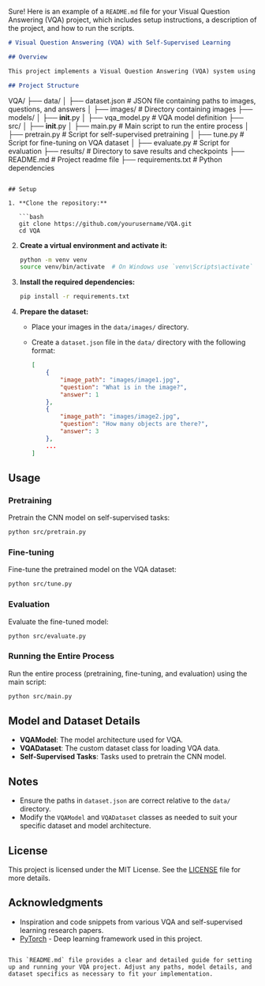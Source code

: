 Sure! Here is an example of a `README.md` file for your Visual Question Answering (VQA) project, which includes setup instructions, a description of the project, and how to run the scripts.

```markdown
# Visual Question Answering (VQA) with Self-Supervised Learning

## Overview

This project implements a Visual Question Answering (VQA) system using self-supervised learning techniques for few-shot learning. The system pretrains a convolutional neural network (CNN) on self-supervised tasks and fine-tunes it on a VQA dataset.

## Project Structure

```
VQA/
├── data/
│   ├── dataset.json          # JSON file containing paths to images, questions, and answers
│   ├── images/               # Directory containing images
├── models/
│   ├── __init__.py
│   ├── vqa_model.py          # VQA model definition
├── src/
│   ├── __init__.py
│   ├── main.py               # Main script to run the entire process
│   ├── pretrain.py           # Script for self-supervised pretraining
│   ├── tune.py               # Script for fine-tuning on VQA dataset
│   ├── evaluate.py           # Script for evaluation
├── results/                  # Directory to save results and checkpoints
├── README.md                 # Project readme file
├── requirements.txt          # Python dependencies
```

## Setup

1. **Clone the repository:**

   ```bash
   git clone https://github.com/yourusername/VQA.git
   cd VQA
   ```

2. **Create a virtual environment and activate it:**

   ```bash
   python -m venv venv
   source venv/bin/activate  # On Windows use `venv\Scripts\activate`
   ```

3. **Install the required dependencies:**

   ```bash
   pip install -r requirements.txt
   ```

4. **Prepare the dataset:**

   - Place your images in the `data/images/` directory.
   - Create a `dataset.json` file in the `data/` directory with the following format:

     ```json
     [
         {
             "image_path": "images/image1.jpg",
             "question": "What is in the image?",
             "answer": 1
         },
         {
             "image_path": "images/image2.jpg",
             "question": "How many objects are there?",
             "answer": 3
         },
         ...
     ]
     ```

## Usage

### Pretraining

Pretrain the CNN model on self-supervised tasks:

```bash
python src/pretrain.py
```

### Fine-tuning

Fine-tune the pretrained model on the VQA dataset:

```bash
python src/tune.py
```

### Evaluation

Evaluate the fine-tuned model:

```bash
python src/evaluate.py
```

### Running the Entire Process

Run the entire process (pretraining, fine-tuning, and evaluation) using the main script:

```bash
python src/main.py
```

## Model and Dataset Details

- **VQAModel**: The model architecture used for VQA.
- **VQADataset**: The custom dataset class for loading VQA data.
- **Self-Supervised Tasks**: Tasks used to pretrain the CNN model.

## Notes

- Ensure the paths in `dataset.json` are correct relative to the `data/` directory.
- Modify the `VQAModel` and `VQADataset` classes as needed to suit your specific dataset and model architecture.

## License

This project is licensed under the MIT License. See the [LICENSE](LICENSE) file for more details.

## Acknowledgments

- Inspiration and code snippets from various VQA and self-supervised learning research papers.
- [PyTorch](https://pytorch.org/) - Deep learning framework used in this project.

```

This `README.md` file provides a clear and detailed guide for setting up and running your VQA project. Adjust any paths, model details, and dataset specifics as necessary to fit your implementation.